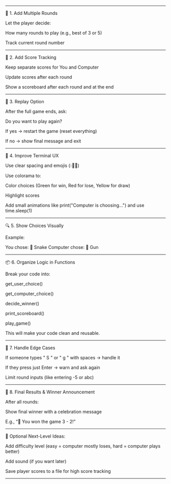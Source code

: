 
---

🎯 1. Add Multiple Rounds

Let the player decide:

How many rounds to play (e.g., best of 3 or 5)

Track current round number



---

🧮 2. Add Score Tracking

Keep separate scores for You and Computer

Update scores after each round

Show a scoreboard after each round and at the end



---

🔁 3. Replay Option

After the full game ends, ask:

Do you want to play again?

If yes → restart the game (reset everything)

If no → show final message and exit




---

🎨 4. Improve Terminal UX

Use clear spacing and emojis (💧🐍🔫)

Use colorama to:

Color choices (Green for win, Red for lose, Yellow for draw)

Highlight scores


Add small animations like print("Computer is choosing...") and use time.sleep(1)



---

🔍 5. Show Choices Visually

Example:

You chose: 🐍 Snake
Computer chose: 🔫 Gun


---

📦 6. Organize Logic in Functions

Break your code into:

get_user_choice()

get_computer_choice()

decide_winner()

print_scoreboard()

play_game()


This will make your code clean and reusable.


---

🧠 7. Handle Edge Cases

If someone types " S " or " g " with spaces → handle it

If they press just Enter → warn and ask again

Limit round inputs (like entering -5 or abc)



---

🏁 8. Final Results & Winner Announcement

After all rounds:

Show final winner with a celebration message

E.g., “🎉 You won the game 3 - 2!”



---

🧰 Optional Next-Level Ideas:

Add difficulty level (easy = computer mostly loses, hard = computer plays better)

Add sound (if you want later)

Save player scores to a file for high score tracking



---
